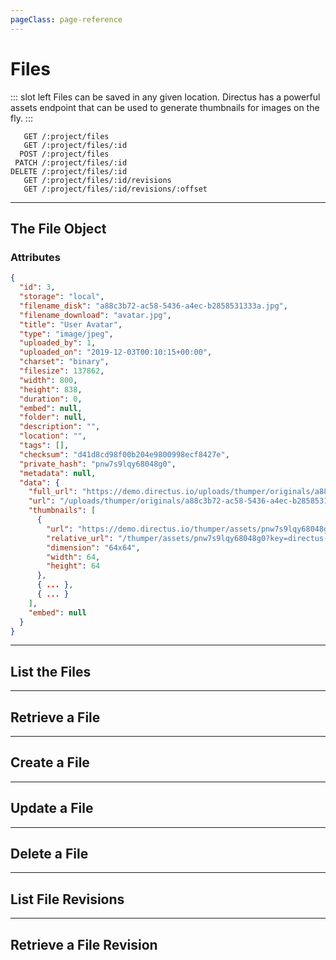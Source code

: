 ```yaml
---
pageClass: page-reference
---
```


# Files

<two-up>

::: slot left
Files can be saved in any given location. Directus has a powerful assets endpoint that can be used to generate thumbnails for images on the fly.
:::

<info-box title="Endpoints" slot="right">

```endpoints
   GET /:project/files
   GET /:project/files/:id
  POST /:project/files
 PATCH /:project/files/:id
DELETE /:project/files/:id
   GET /:project/files/:id/revisions
   GET /:project/files/:id/revisions/:offset
```

</info-box>
</two-up>

---

## The File Object

### Attributes

<two-up>
<template slot="left">
<def-list>

#### id <def-type>integer</def-type>
Unique identifier for the file.

#### storage <def-type>string</def-type>
Where the file is stored. Either `local` for the local filesystem or the name of the storage adapter (for example `s3`).

#### filename_disk <def-type>string</def-type>
Name of the file on disk. By default, Directus uses a random hash for the filename.

#### filename_download <def-type>string</def-type>
How you want to the file to be named when it's being downloaded.

#### title <def-type>string</def-type>
Title for the file. Is extracted from the filename on upload, but can be edited by the user.

#### type <def-type>string</def-type>
MIME type of the file.

#### uploaded_by <def-type>user</def-type>
Who uploaded the file.

#### uploaded_on <def-type>datetime</def-type>
When the file was uploaded.

#### charset <def-type>string</def-type>
Character set of the file.

#### filesize <def-type>integer</def-type>
Size of the file in bytes.

#### width <def-type>integer</def-type>
Width of the file in pixels. Only applies to images.

#### height <def-type>integer</def-type>
Height of the file in pixels. Only applies to images.

#### duration <def-type>integer</def-type>
Duration of the file in seconds. Only applies to audio and video.

#### embed <def-type>string</def-type>
Where the file was embedded from.

#### folder <def-type>folder object</def-type>
Virtual folder where this file resides in.

#### description <def-type>string</def-type>
Description for the file.

#### location <def-type>string</def-type>
Where the file was created. Is automatically populated based on EXIF data for images.

#### tags <def-type>csv, string</def-type>
Tags for the file. Is automatically populated based on EXIF data for images.

#### checksum <def-type>string</def-type>
Represents the sum of the correct digits of the file, can be used to detect errors in and duplicates of the file later.

#### private_hash <def-type>string</def-type>
Random hash used to access the file privately. This can be rotated to prevent unauthorized access to the file.

#### metadata <def-type>key/value</def-type>
User provided miscellaneous key value pairs that serve as additional metadata for the file.

#### data.full_url <def-type>string</def-type>
Full URL to the original file.

#### data.url <def-type>string</def-type>
Relative URL to the original file.

#### data.thumbnails <def-type>array</def-type>
List of all available asset sizes with links.

#### data.thumbnails.url <def-type>string</def-type>
Full URL to the thumbnail.

#### data.thumbnails.relative_url <def-type>string</def-type>
Relative URL to the thumbnail.

#### data.thumbnails.dimension <def-type>string</def-type>
Width x height of the thumbnail.

#### data.thumbnails.width <def-type>integer</def-type>
Width of the thumbnail in pixels.

#### data.thumbnails.height <def-type>integer</def-type>
Height of the thumbnail in pixels.

</def-list>
</template>

<info-box title="File Object" slot="right" class="sticky">

```json
{
  "id": 3,
  "storage": "local",
  "filename_disk": "a88c3b72-ac58-5436-a4ec-b2858531333a.jpg",
  "filename_download": "avatar.jpg",
  "title": "User Avatar",
  "type": "image/jpeg",
  "uploaded_by": 1,
  "uploaded_on": "2019-12-03T00:10:15+00:00",
  "charset": "binary",
  "filesize": 137862,
  "width": 800,
  "height": 838,
  "duration": 0,
  "embed": null,
  "folder": null,
  "description": "",
  "location": "",
  "tags": [],
  "checksum": "d41d8cd98f00b204e9800998ecf8427e",
  "private_hash": "pnw7s9lqy68048g0",
  "metadata": null,
  "data": {
    "full_url": "https://demo.directus.io/uploads/thumper/originals/a88c3b72-ac58-5436-a4ec-b2858531333a.jpg",
    "url": "/uploads/thumper/originals/a88c3b72-ac58-5436-a4ec-b2858531333a.jpg",
    "thumbnails": [
      {
        "url": "https://demo.directus.io/thumper/assets/pnw7s9lqy68048g0?key=directus-small-crop",
        "relative_url": "/thumper/assets/pnw7s9lqy68048g0?key=directus-small-crop",
        "dimension": "64x64",
        "width": 64,
        "height": 64
      },
      { ... },
      { ... }
    ],
    "embed": null
  }
}
```

</info-box>
</two-up>

---

## List the Files

<two-up>
<template slot="left">

List the files.

### Parameters

<def-list>

!!! include params/project.md !!!

</def-list>

### Query

<def-list>

!!! include query/fields.md !!!
!!! include query/limit.md !!!
!!! include query/offset.md !!!
!!! include query/sort.md !!!
!!! include query/single.md !!!
!!! include query/status.md !!!
!!! include query/filter.md !!!
!!! include query/q.md !!!
!!! include query/meta.md !!!

</def-list>

### Returns

Returns an array of file objects.

</template>

<template slot="right">
<div class="sticky">
<info-box title="Endpoint">

```endpoints
   GET /:project/files
```

</info-box>
<info-box title="Response">

```json
{
  "data": [
    {
      "id": 3,
      "storage": "local",
      "filename_disk": "a88c3b72-ac58-5436-a4ec-b2858531333a.jpg",
      "filename_download": "avatar.jpg",
      "title": "User Avatar",
      "type": "image/jpeg",
      "uploaded_by": 1,
      "uploaded_on": "2019-12-03T00:10:15+00:00",
      "charset": "binary",
      "filesize": 137862,
      "width": 800,
      "height": 838,
      "duration": 0,
      "embed": null,
      "folder": null,
      "description": "",
      "location": "",
      "tags": [],
      "checksum": "d41d8cd98f00b204e9800998ecf8427e",
      "private_hash": "pnw7s9lqy68048g0",
      "metadata": null,
      "data": {
        "full_url": "https://demo.directus.io/uploads/thumper/originals/a88c3b72-ac58-5436-a4ec-b2858531333a.jpg",
        "url": "/uploads/thumper/originals/a88c3b72-ac58-5436-a4ec-b2858531333a.jpg",
        "thumbnails": [
          {
            "url": "https://demo.directus.io/thumper/assets/pnw7s9lqy68048g0?key=directus-small-crop",
            "relative_url": "/thumper/assets/pnw7s9lqy68048g0?key=directus-small-crop",
            "dimension": "64x64",
            "width": 64,
            "height": 64
          },
          { ... },
          { ... }
        ],
        "embed": null
      }
    },
    { ... },
    { ... }
  ]
}
```

</info-box>
</div>
</template>
</two-up>

---

## Retrieve a File

<two-up>
<template slot="left">

Retrieve a single file by unique identifier.

### Parameters

<def-list>

!!! include params/project.md !!!
!!! include params/id.md !!!

</def-list>

### Query

<def-list>

!!! include query/fields.md !!!
!!! include query/meta.md !!!

</def-list>

### Returns

Returns the file object for the given unique identifier.

</template>

<template slot="right">
<div class="sticky">
<info-box title="Endpoint">

```endpoints
   GET /:project/files/:id
```

</info-box>

<info-box title="Response">

```json
{
  "data": {
    "id": 3,
    "storage": "local",
    "filename_disk": "a88c3b72-ac58-5436-a4ec-b2858531333a.jpg",
    "filename_download": "avatar.jpg",
    "title": "User Avatar",
    "type": "image/jpeg",
    "uploaded_by": 1,
    "uploaded_on": "2019-12-03T00:10:15+00:00",
    "charset": "binary",
    "filesize": 137862,
    "width": 800,
    "height": 838,
    "duration": 0,
    "embed": null,
    "folder": null,
    "description": "",
    "location": "",
    "tags": [],
    "checksum": "d41d8cd98f00b204e9800998ecf8427e",
    "private_hash": "pnw7s9lqy68048g0",
    "metadata": null,
    "data": {
      "full_url": "https://demo.directus.io/uploads/thumper/originals/a88c3b72-ac58-5436-a4ec-b2858531333a.jpg",
      "url": "/uploads/thumper/originals/a88c3b72-ac58-5436-a4ec-b2858531333a.jpg",
      "thumbnails": [
        {
          "url": "https://demo.directus.io/thumper/assets/pnw7s9lqy68048g0?key=directus-small-crop",
          "relative_url": "/thumper/assets/pnw7s9lqy68048g0?key=directus-small-crop",
          "dimension": "64x64",
          "width": 64,
          "height": 64
        }
      ],
      "embed": null
    }
  }
}
```

</info-box>
</div>
</template>
</two-up>

---

## Create a File

<two-up>
<template slot="left">

Create a new file.

::: tip
It's recommend to use `multipart/form-data` as encoding type for this request.
:::

### Parameters

<def-list>

!!! include params/project.md !!!

</def-list>

### Attributes

<def-list>

#### data <def-type alert>required</def-type>
Raw file data (`multipart/form-data`), base64 string of file data, or URL you want to embed.

#### filename_download <def-type>optional</def-type>
How you want to the file to be named when it's being downloaded.

#### title <def-type>optional</def-type>
Title for the file. Is extracted from the filename on upload, but can be edited by the user.

#### folder <def-type>optional object</def-type>
Virtual folder where this file resides in.

#### description <def-type>optional</def-type>
Description for the file.

#### location <def-type>optional</def-type>
Where the file was created. Is automatically populated based on EXIF data for images.

#### tags <def-type>optional, string</def-type>
Tags for the file. Is automatically populated based on EXIF data for images.

#### metadata <def-type>optional/value</def-type>
User provided miscellaneous key value pairs that serve as additional metadata for the file.

</def-list>

### Query

<def-list>

!!! include query/meta.md !!!

</def-list>

### Returns

Returns the file object for the file that was just uploaded.

</template>

<template slot="right">
<div class="sticky">
<info-box title="Endpoint">

```endpoints
  POST /:project/files
```

</info-box>

<info-box title="Request">

```json
{
  "data": "https://images.unsplash.com/photo-1576854531280-9087cfd26e86"
}
```

</info-box>

<info-box title="Response">

```json
{
  "data": {
    "id": 50,
    "storage": "local",
    "filename_disk": "904695e3-bd5b-4ba5-a569-6f481f08a285.jpeg",
    "filename_download": "photo-1576854531280-9087cfd26e86.jpeg",
    "title": "Photo 1576854531280 9087cfd26e86",
    "type": "image/jpeg",
    "uploaded_by": 1,
    "uploaded_on": "2020-01-14T17:14:22+00:00",
    "charset": "binary",
    "filesize": 17585956,
    "width": 6000,
    "height": 4000,
    "duration": 0,
    "embed": null,
    "folder": null,
    "description": "",
    "location": "",
    "tags": [
      "photo  by dylan nolte"
    ],
    "checksum": "9d58a1f44b9bcf9faca50ff240ff3a36",
    "private_hash": "2aoxvcqi1jvooo8c",
    "metadata": null,
    "data": {
      "full_url": "https://demo.directus.io/uploads/thumper/originals/904695e3-bd5b-4ba5-a569-6f481f08a285.jpeg",
      "url": "/uploads/thumper/originals/904695e3-bd5b-4ba5-a569-6f481f08a285.jpeg",
      "thumbnails": [
        {
          "url": "https://demo.directus.io/thumper/assets/2aoxvcqi1jvooo8c?key=directus-small-crop",
          "relative_url": "/thumper/assets/2aoxvcqi1jvooo8c?key=directus-small-crop",
          "dimension": "64x64",
          "width": 64,
          "height": 64
        },
        { ... },
        { ... }
      ],
      "embed": null
    }
  }
}
```

</info-box>
</div>
</template>
</two-up>

---

## Update a File

<two-up>
<template slot="left">

Update an existing file

### Parameters

<def-list>

!!! include params/project.md !!!
!!! include params/id.md !!!

</def-list>

### Attributes

<def-list>

#### data <def-type alert>required</def-type>
Raw file data (`multipart/form-data`), base64 string of file data, or URL you want to embed.

#### filename_disk <def-type>optional</def-type>
Name of the file on disk.

#### filename_download <def-type>optional</def-type>
How you want to the file to be named when it's being downloaded.

#### title <def-type>optional</def-type>
Title for the file. Is extracted from the filename on upload, but can be edited by the user.

#### folder <def-type>optional object</def-type>
Virtual folder where this file resides in.

#### description <def-type>optional</def-type>
Description for the file.

#### location <def-type>optional</def-type>
Where the file was created. Is automatically populated based on EXIF data for images.

#### tags <def-type>optional, string</def-type>
Tags for the file. Is automatically populated based on EXIF data for images.

#### metadata <def-type>optional/value</def-type>
User provided miscellaneous key value pairs that serve as additional metadata for the file.

</def-list>

### Query

<def-list>

!!! include query/fields.md !!!
!!! include query/meta.md !!!

</def-list>

### Returns

Returns the user object for the user that was just updated.

</template>

<template slot="right">
<div class="sticky">
<info-box title="Endpoint">

```endpoints
 PATCH /:project/files/:id
```

</info-box>

<info-box title="Request">

```json
{
  "title": "Dylan's Photo"
}
```

</info-box>

<info-box title="Response">

```json
{
  "data": {
    "id": 50,
    "storage": "local",
    "filename_disk": "904695e3-bd5b-4ba5-a569-6f481f08a285.jpeg",
    "filename_download": "photo-1576854531280-9087cfd26e86.jpeg",
    "title": "Dylan's Photo",
    "type": "image/jpeg",
    "uploaded_by": 1,
    "uploaded_on": "2020-01-14T17:14:22+00:00",
    "charset": "binary",
    "filesize": 17585956,
    "width": 6000,
    "height": 4000,
    "duration": 0,
    "embed": null,
    "folder": null,
    "description": "",
    "location": "",
    "tags": [
      "photo  by dylan nolte"
    ],
    "checksum": "9d58a1f44b9bcf9faca50ff240ff3a36",
    "private_hash": "2aoxvcqi1jvooo8c",
    "metadata": null,
    "data": {
      "full_url": "https://demo.directus.io/uploads/thumper/originals/904695e3-bd5b-4ba5-a569-6f481f08a285.jpeg",
      "url": "/uploads/thumper/originals/904695e3-bd5b-4ba5-a569-6f481f08a285.jpeg",
      "thumbnails": [
        {
          "url": "https://demo.directus.io/thumper/assets/2aoxvcqi1jvooo8c?key=directus-small-crop",
          "relative_url": "/thumper/assets/2aoxvcqi1jvooo8c?key=directus-small-crop",
          "dimension": "64x64",
          "width": 64,
          "height": 64
        },
        { ... },
        { ... }
      ],
      "embed": null
    }
  }
}
```

</info-box>
</div>
</template>
</two-up>

---

## Delete a File

<two-up>
<template slot="left">

Delete an existing file

### Parameters

<def-list>

!!! include params/project.md !!!
!!! include params/id.md !!!

</def-list>

### Returns

Returns an empty body with HTTP status 204

</template>

<template slot="right">
<div class="sticky">
<info-box title="Endpoint">

```endpoints
DELETE /:project/files/:id
```

</info-box>
</div>
</template>
</two-up>

---

## List File Revisions

<two-up>
<template slot="left">

List the revisions made to the given file.

### Parameters

<def-list>

!!! include params/project.md !!!
!!! include params/id.md !!!

</def-list>

### Query

<def-list>

!!! include query/fields.md !!!
!!! include query/limit.md !!!
!!! include query/offset.md !!!
!!! include query/page.md !!!
!!! include query/sort.md !!!
!!! include query/single.md !!!
!!! include query/filter.md !!!
!!! include query/q.md !!!
!!! include query/meta.md !!!

</def-list>

### Returns

Returns an array of [revision](/api/revisions) objects.

</template>

<template slot="right">
<div class="sticky">
<info-box title="Endpoint">

```endpoints
   GET /:project/files/:id/revisions
```

</info-box>
<info-box title="Response">

```json
{
  "data": [
    {
      "id": 54,
      "activity": 67,
      "collection": "directus_files",
      "item": "1",
      "data": {
        "id": "1",
        "storage": "local",
        "filename": "28596128-90a0-5872-ba5e-ecb063407146.jpg",
        "title": "Green Fern Plants 1028223",
        "type": "image/jpeg",
        "uploaded_by": "1",
        "uploaded_on": "2019-11-06 20:30:17",
        "charset": "binary",
        "filesize": "3017750",
        "width": "5184",
        "height": "3456",
        "duration": "0",
        "embed": null,
        "folder": null,
        "description": "",
        "location": "",
        "tags": [],
        "checksum": "8d8bd7c4d1fae9e4d6e3b08c54f2a5df",
        "metadata": null,
        "data": {
          "full_url": "http://localhost:8080/uploads/_/originals/28596128-90a0-5872-ba5e-ecb063407146.jpg",
          "url": "/uploads/_/originals/28596128-90a0-5872-ba5e-ecb063407146.jpg",
          "thumbnails": [
            {
              "url": "http://localhost:8080/thumbnail/_/200/200/crop/good/28596128-90a0-5872-ba5e-ecb063407146.jpg",
              "relative_url": "/thumbnail/_/200/200/crop/good/28596128-90a0-5872-ba5e-ecb063407146.jpg",
              "dimension": "200x200",
              "width": 200,
              "height": 200
            }
          ],
          "embed": null
        }
      },
      "delta": {
        "filename": "green-fern-plants-1028223.jpg",
        "uploaded_by": 1,
        "uploaded_on": "2019-11-06 15:30:17"
      },
      "parent_collection": null,
      "parent_item": null,
      "parent_changed": false
    },
    { ... },
    { ... }
  ]
}
```

</info-box>
</div>
</template>
</two-up>

---

## Retrieve a File Revision

<two-up>
<template slot="left">

Retrieve a single revision of the file by offset.

### Parameters

<def-list>

!!! include params/project.md !!!
!!! include params/collection.md !!!

#### offset <def-type alert>required</def-type>
How many revisions to go back in time. 

</def-list>

### Query

<def-list>

!!! include query/fields.md !!!
!!! include query/meta.md !!!

</def-list>

### Returns

Returns the [revision object](/api/revisions) for the given unique identifier.

</template>

<template slot="right">
<div class="sticky">
<info-box title="Endpoint">

```endpoints
   GET /:project/files/:id/revisions/:offset
```

</info-box>

<info-box title="Response">

```json
{
  "data": {
    "id": 54,
    "activity": 67,
    "collection": "directus_files",
    "item": "1",
    "data": {
      "id": "1",
      "storage": "local",
      "filename": "28596128-90a0-5872-ba5e-ecb063407146.jpg",
      "title": "Green Fern Plants 1028223",
      "type": "image\/jpeg",
      "uploaded_by": "1",
      "uploaded_on": "2019-11-06 20:30:17",
      "charset": "binary",
      "filesize": "3017750",
      "width": "5184",
      "height": "3456",
      "duration": "0",
      "embed": null,
      "folder": null,
      "description": "",
      "location": "",
      "tags": [],
      "checksum": "8d8bd7c4d1fae9e4d6e3b08c54f2a5df",
      "metadata": null,
      "data": {
        "full_url": "http:\/\/localhost:8080\/uploads\/_\/originals\/28596128-90a0-5872-ba5e-ecb063407146.jpg",
        "url": "\/uploads\/_\/originals\/28596128-90a0-5872-ba5e-ecb063407146.jpg",
        "thumbnails": [
          {
            "url": "http:\/\/localhost:8080\/thumbnail\/_\/200\/200\/crop\/good\/28596128-90a0-5872-ba5e-ecb063407146.jpg",
            "relative_url": "\/thumbnail\/_\/200\/200\/crop\/good\/28596128-90a0-5872-ba5e-ecb063407146.jpg",
            "dimension": "200x200",
            "width": 200,
            "height": 200
          }
        ],
        "embed": null
      }
    },
    "delta": {
      "filename": "green-fern-plants-1028223.jpg",
      "uploaded_by": 1,
      "uploaded_on": "2019-11-06 15:30:17"
    },
    "parent_collection": null,
    "parent_item": null,
    "parent_changed": false
  }
}
```

</info-box>
</div>
</template>
</two-up>
